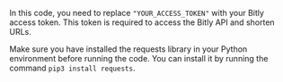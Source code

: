In this code, you need to replace ```"YOUR_ACCESS_TOKEN"``` with your Bitly access token. This token is required to access the Bitly API and shorten URLs.

Make sure you have installed the requests library in your Python environment before running the code. You can install it by running the command ```pip3 install requests```.
